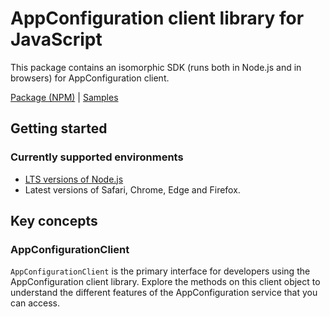 # AppConfiguration client library for JavaScript

This package contains an isomorphic SDK (runs both in Node.js and in browsers) for AppConfiguration client.



[Package (NPM)](https://www.npmjs.com/package/appconfiguration) |
[Samples](https://github.com/Azure-Samples/azure-samples-js-management)

## Getting started

### Currently supported environments

- [LTS versions of Node.js](https://nodejs.org/about/releases/)
- Latest versions of Safari, Chrome, Edge and Firefox.




## Key concepts

### AppConfigurationClient

`AppConfigurationClient` is the primary interface for developers using the AppConfiguration client library. Explore the methods on this client object to understand the different features of the AppConfiguration service that you can access.


